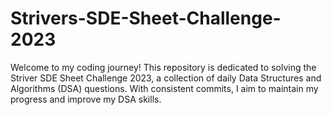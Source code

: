 # Strivers-SDE-Sheet-Challenge-2023
Welcome to my coding journey! This repository is dedicated to solving the Striver SDE Sheet Challenge 2023, a collection of daily Data Structures and Algorithms (DSA) questions. With consistent commits, I aim to maintain my progress and improve my DSA skills.
